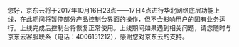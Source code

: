 您好，京东云将于2017年10月16日23点——17日4点进行华北网络底层功能上线，在此期间将暂停部分产品控制台界面的操作，但不会影响用户的固有业务运行。上线完成后控制台将恢复正常使用。上线期间如果遇到相关问题，请您随时与京东云客服联系（电话：4006151212），感谢您对京东云的支持。